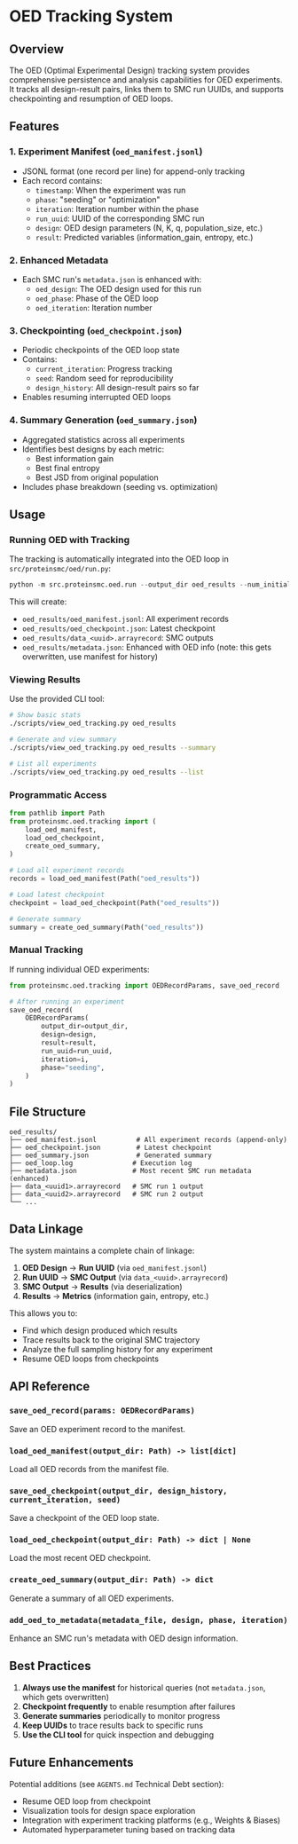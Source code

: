 # OED Tracking System

## Overview

The OED (Optimal Experimental Design) tracking system provides comprehensive persistence and analysis capabilities for OED experiments. It tracks all design-result pairs, links them to SMC run UUIDs, and supports checkpointing and resumption of OED loops.

## Features

### 1. **Experiment Manifest** (`oed_manifest.jsonl`)
- JSONL format (one record per line) for append-only tracking
- Each record contains:
  - `timestamp`: When the experiment was run
  - `phase`: "seeding" or "optimization"
  - `iteration`: Iteration number within the phase
  - `run_uuid`: UUID of the corresponding SMC run
  - `design`: OED design parameters (N, K, q, population_size, etc.)
  - `result`: Predicted variables (information_gain, entropy, etc.)

### 2. **Enhanced Metadata**
- Each SMC run's `metadata.json` is enhanced with:
  - `oed_design`: The OED design used for this run
  - `oed_phase`: Phase of the OED loop
  - `oed_iteration`: Iteration number

### 3. **Checkpointing** (`oed_checkpoint.json`)
- Periodic checkpoints of the OED loop state
- Contains:
  - `current_iteration`: Progress tracking
  - `seed`: Random seed for reproducibility
  - `design_history`: All design-result pairs so far
- Enables resuming interrupted OED loops

### 4. **Summary Generation** (`oed_summary.json`)
- Aggregated statistics across all experiments
- Identifies best designs by each metric:
  - Best information gain
  - Best final entropy
  - Best JSD from original population
- Includes phase breakdown (seeding vs. optimization)

## Usage

### Running OED with Tracking

The tracking is automatically integrated into the OED loop in `src/proteinsmc/oed/run.py`:

```python
python -m src.proteinsmc.oed.run --output_dir oed_results --num_initial_experiments 20 --num_oed_iterations 100
```

This will create:
- `oed_results/oed_manifest.jsonl`: All experiment records
- `oed_results/oed_checkpoint.json`: Latest checkpoint
- `oed_results/data_<uuid>.arrayrecord`: SMC outputs
- `oed_results/metadata.json`: Enhanced with OED info (note: this gets overwritten, use manifest for history)

### Viewing Results

Use the provided CLI tool:

```bash
# Show basic stats
./scripts/view_oed_tracking.py oed_results

# Generate and view summary
./scripts/view_oed_tracking.py oed_results --summary

# List all experiments
./scripts/view_oed_tracking.py oed_results --list
```

### Programmatic Access

```python
from pathlib import Path
from proteinsmc.oed.tracking import (
    load_oed_manifest,
    load_oed_checkpoint,
    create_oed_summary,
)

# Load all experiment records
records = load_oed_manifest(Path("oed_results"))

# Load latest checkpoint
checkpoint = load_oed_checkpoint(Path("oed_results"))

# Generate summary
summary = create_oed_summary(Path("oed_results"))
```

### Manual Tracking

If running individual OED experiments:

```python
from proteinsmc.oed.tracking import OEDRecordParams, save_oed_record

# After running an experiment
save_oed_record(
    OEDRecordParams(
        output_dir=output_dir,
        design=design,
        result=result,
        run_uuid=run_uuid,
        iteration=i,
        phase="seeding",
    )
)
```

## File Structure

```
oed_results/
├── oed_manifest.jsonl          # All experiment records (append-only)
├── oed_checkpoint.json         # Latest checkpoint
├── oed_summary.json            # Generated summary
├── oed_loop.log               # Execution log
├── metadata.json              # Most recent SMC run metadata (enhanced)
├── data_<uuid1>.arrayrecord   # SMC run 1 output
├── data_<uuid2>.arrayrecord   # SMC run 2 output
└── ...
```

## Data Linkage

The system maintains a complete chain of linkage:

1. **OED Design** → **Run UUID** (via `oed_manifest.jsonl`)
2. **Run UUID** → **SMC Output** (via `data_<uuid>.arrayrecord`)
3. **SMC Output** → **Results** (via deserialization)
4. **Results** → **Metrics** (information gain, entropy, etc.)

This allows you to:
- Find which design produced which results
- Trace results back to the original SMC trajectory
- Analyze the full sampling history for any experiment
- Resume OED loops from checkpoints

## API Reference

### `save_oed_record(params: OEDRecordParams)`
Save an OED experiment record to the manifest.

### `load_oed_manifest(output_dir: Path) -> list[dict]`
Load all OED records from the manifest file.

### `save_oed_checkpoint(output_dir, design_history, current_iteration, seed)`
Save a checkpoint of the OED loop state.

### `load_oed_checkpoint(output_dir: Path) -> dict | None`
Load the most recent OED checkpoint.

### `create_oed_summary(output_dir: Path) -> dict`
Generate a summary of all OED experiments.

### `add_oed_to_metadata(metadata_file, design, phase, iteration)`
Enhance an SMC run's metadata with OED design information.

## Best Practices

1. **Always use the manifest** for historical queries (not `metadata.json`, which gets overwritten)
2. **Checkpoint frequently** to enable resumption after failures
3. **Generate summaries** periodically to monitor progress
4. **Keep UUIDs** to trace results back to specific runs
5. **Use the CLI tool** for quick inspection and debugging

## Future Enhancements

Potential additions (see `AGENTS.md` Technical Debt section):
- Resume OED loop from checkpoint
- Visualization tools for design space exploration
- Integration with experiment tracking platforms (e.g., Weights & Biases)
- Automated hyperparameter tuning based on tracking data
